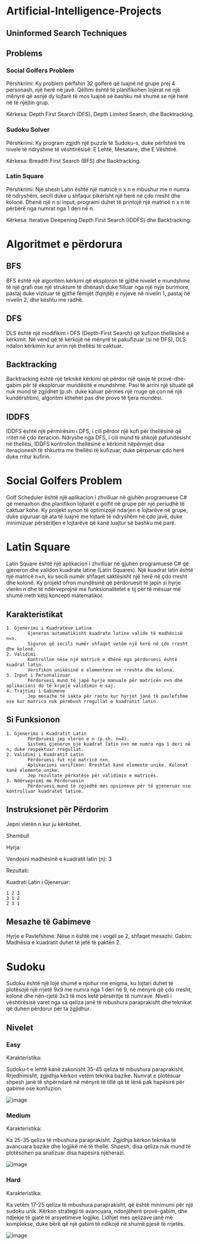 # Artificial-Intelligence-Projects

## Uninformed Search Techniques

## Problems 

### Social Golfers Problem

Përshkrimi: Ky problem përfshin 32 golferë që luajnë në grupe prej 4 personash, një herë në javë. Qëllimi është të planifikohen lojërat në një mënyrë që asnjë dy lojtarë të mos luajnë së bashku më shumë se një herë në të njëjtin grup.

Kërkesa: Depth First Search (DFS), Depth Limited Search, dhe Backtracking.

### Sudoku Solver

Përshkrimi: Ky program zgjidh një puzzle të Sudoku-s, duke përfshirë tre nivele të ndryshme të vështirësisë: E Lehtë, Mesatare, dhe E Vështirë.

Kërkesa: Breadth First Search (BFS) dhe Backtracking.

### Latin Square

Përshkrimi: Një shesh Latin është një matricë n x n e mbushur me n numra të ndryshëm, secili duke u shfaqur pikërisht një herë në çdo rresht dhe kolonë. Dhenë një n si input, programi duhet të printojë një matricë n x n të përbërë nga numrat nga 1 deri në n.

Kërkesa: Iterative Deepening Depth First Search (IDDFS) dhe Backtracking.

# Algoritmet e përdorura 
## BFS
BFS është një algoritëm kërkimi që eksploron të gjithë nivelet e mundshme të një grafi ose një strukture të dhënash duke filluar nga një nyje burimore, pastaj duke vizituar të gjithë fëmijët (fqinjtë) e nyjeve në nivelin 1, pastaj në nivelin 2, dhe kështu me radhë.

## DFS
DLS është një modifikim i DFS (Depth-First Search) që kufizon thellësinë e kërkimit. Në vend që të kërkojë në mënyrë të pakufizuar (si në DFS), DLS ndalon kërkimin kur arrin një thellësi të caktuar.

## Backtracking 
Backtracking është një teknikë kërkimi që përdor një qasje të provë-dhe-gabim për të eksploruar mundësitë e mundshme. Pasi të arrini një situatë që nuk mund të zgjidhet (p.sh. duke kaluar përmes një rruge që çon në një kundërshtim), algoritmi kthehet pas dhe provo të tjera mundësi.

## IDDFS 
IDDFS është një përmirësim i DFS, i cili përdor një kufi për thellësinë që rritet në çdo iteracion. Ndryshe nga DFS, i cili mund të shkojë pafundësisht në thellësi, IDDFS kontrollon thellësinë e kërkimit nëpërmjet disa iteraçionesh të shkurtra me thellësi të kufizuar, duke përparuar çdo herë duke rritur kufirin.
   
#  Social Golfers Problem

Golf Scheduler është një aplikacion i zhvilluar në gjuhën programuese C# që menaxhon dhe planifikon lojtarët e golfit në grupe për një periudhë të caktuar kohe. Ky projekt synon të optimizojë ndarjen e lojtarëve në grupe, duke siguruar që ata të luajnë me lojtarë të ndryshëm në çdo javë, duke minimizuar përsëritjen e lojtarëve që kanë luajtur së bashku më parë.


# Latin Square

Latin Square është një aplikacion i zhvilluar në gjuhën programuese C# që gjeneron dhe validon kuadrate latine (Latin Squares). Një kuadrat latin është një matricë n×n, ku secili numër shfaqet saktësisht një herë në çdo rresht dhe kolonë. Ky projekt ofron mundësinë që përdoruesit të japin si hyrje vlerën n dhe të ndërveprojnë me funksionalitetet e tij për të mësuar më shumë rreth këtij koncepti matematikor.

## Karakteristikat
    1. Gjenerimi i Kuadrateve Latine
            Gjeneron automatikisht kuadrate latine valide të madhësisë n×n.
            Siguron që secili numër shfaqet vetëm një herë në çdo rresht dhe kolonë.
    2. Validimi
            Kontrollon nëse një matricë e dhënë nga përdoruesi është kuadrat latin.
            Verifikon unikësinë e elementeve në rreshta dhe kolona.
    3. Input i Personalizuar
            Përdoruesi mund të japë hyrje manuale për matricën n×n dhe aplikacioni do të kryejë validimin e saj.
    4. Trajtimi i Gabimeve
            Jep mesazhe të sakta për raste kur hyrjet janë të pavlefshme ose kur matrica nuk përmbush rregullat e kuadratit latin.

## Si Funksionon
    1. Gjenerimi i Kuadratit Latin
            Përdoruesi jep vlerën e n (p.sh. n=4).
            Sistemi gjeneron një kuadrat latin n×n me numra nga 1 deri në n, duke respektuar rregullat.
    2. Validimi i Kuadratit Latin
            Përdoruesi fut një matricë n×n.
            Aplikacioni verifikon: Rreshtat kanë elemente unike. Kolonat kanë elemente unike.
            Jep rezultate përkatëse për validimin e matricës.
    3. Ndërveprimi me Përdoruesin
            Përdoruesi mund të zgjedhë mes opsioneve për të gjeneruar ose kontrolluar kuadratet latine.

## Instruksionet për Përdorim

Jepni vlerën n kur ju kërkohet.

Shembull

Hyrja:

Vendosni madhësinë e kuadratit latin (n): 3

Rezultati:

Kuadrati Latin i Gjeneruar:
```
1 2 3
3 1 2
2 3 1
```
## Mesazhe të Gabimeve
Hyrje e Pavlefshme:
Nëse n është më i vogël se 2, shfaqet mesazhi:
Gabim: Madhësia e kuadratit duhet të jetë të paktën 2.

# Sudoku

Sudoku është një lojë shumë e njohur me enigma, ku lojtari duhet të plotësojë një rrjetë 9x9 me numra nga 1 deri në 9, në mënyrë që çdo rresht, kolonë dhe nën-rjetë 3x3 të mos ketë përsëritje të numrave. Niveli i vështirësisë varet nga sa qeliza janë të mbushura paraprakisht dhe teknikat që duhen përdorur për ta zgjidhur.

## Nivelet

### Easy
Karakteristika:

Sudoku-t e lehtë kanë zakonisht 35-45 qeliza të mbushura paraprakisht.
Rrjedhimisht, zgjidhja kërkon vetëm teknika bazike.
Numrat e plotësuar shpesh janë të shpërndarë në mënyrë të tillë që të lënë pak hapësirë për gabime ose konfuzion.

![image](https://github.com/user-attachments/assets/0d79dbbd-850e-45a7-97bc-676e5477733f)


### Medium
Karakteristika:

Ka 25-35 qeliza të mbushura paraprakisht.
Zgjidhja kërkon teknika të avancuara bazike dhe logjikë më të thellë.
Shpesh, disa qeliza nuk mund të plotësohen pa analizuar disa hapësira njëherazi.

![image](https://github.com/user-attachments/assets/84422363-94b9-4281-9464-fa055983c565)

### Hard
Karakteristika:

Ka vetëm 17-25 qeliza të mbushura paraprakisht, që është minimumi për një sudoku unik.
Kërkon strategji të avancuara, ndonjëherë provë-gabim, dhe ndjekje të gjatë të arsyetimeve logjike.
Lidhjet mes qelizave janë më komplekse, duke bërë që një gabim të ndikojë në shumë pjesë të rrjetës.

![image](https://github.com/user-attachments/assets/765e8428-a1e2-4422-b5f9-bf5724beffb7)


